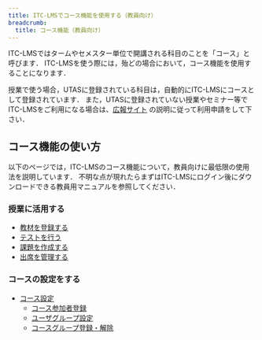 ```yaml
---
title: ITC-LMSでコース機能を使用する（教員向け）
breadcrumb:
  title: コース機能（教員向け）
---
```


ITC-LMSではタームやセメスター単位で開講される科目のことを「コース」と呼びます．
ITC-LMSを使う際には，殆どの場合において，コース機能を使用することになります．

授業で使う場合，UTASに登録されている科目は，自動的にITC-LMSにコースとして登録されています．
また，UTASに登録されていない授業やセミナー等でITC-LMSをご利用になる場合は、[広報サイト](https://www.ecc.u-tokyo.ac.jp/itc-lms/) の説明に従って利用申請をして下さい．

## コース機能の使い方

以下のページでは，ITC-LMSのコース機能について，教員向けに最低限の使用法を説明しています．
不明な点が現れたらまずはITC-LMSにログイン後にダウンロードできる教員用マニュアルを参照してください．

### 授業に活用する

- [教材を登録する](/itc_lms/lecturers/materials/)
- [テストを行う](/itc_lms/lecturers/quizzes/)
- [課題を作成する](/itc_lms/lecturers/assignments/)
- [出席を管理する](/itc_lms/lecturers/attendances/)
<!-- - [アンケート](/itc_lms/lecturers/surveys/) -->
<!-- - [掲示板](/itc_lms/lecturers/forums/) -->
<!-- - [メッセージ](/itc_lms/lecturers/messages/) -->

### コースの設定をする

- [コース設定](/itc_lms/lecturers/settings/)
  - [コース参加者登録](/itc_lms/lecturers/settings/course_participants/)
  - [ユーザグループ設定](/itc_lms/lecturers/settings/user_groups/)
  - [コースグループ登録・解除](/itc_lms/lecturers/settings/course_group/)

